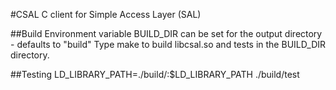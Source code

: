 #CSAL
C client for Simple Access Layer (SAL)

##Build
Environment variable BUILD_DIR can be set for the output directory - defaults to "build"
Type make to build libcsal.so and tests in the BUILD_DIR directory.

##Testing
LD_LIBRARY_PATH=./build/:$LD_LIBRARY_PATH   ./build/test
